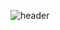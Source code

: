 ![header](https://capsule-render.vercel.app/api?type=transparent&color=auto&height=300&section=header&text=ajrfyd%20render&fontSize=90)
